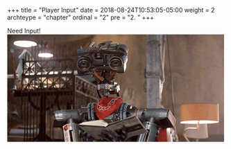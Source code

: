 +++
title = "Player Input"
date = 2018-08-24T10:53:05-05:00
weight = 2
archteype = "chapter"
ordinal = "2"
pre = "2. "
+++


Need Input!
![Need Input](/images/need-input.gif)